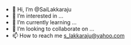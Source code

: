 - 👋 Hi, I’m @SaiLakkaraju
- 👀 I’m interested in ...
- 🌱 I’m currently learning ...
- 💞️ I’m looking to collaborate on ...
- 📫 How to reach me s_lakkaraju@yahoo.com

<!---
SaiLakkaraju/SaiLakkaraju is a ✨ special ✨ repository because its `README.md` (this file) appears on your GitHub profile.
You can click the Preview link to take a look at your changes.
--->
